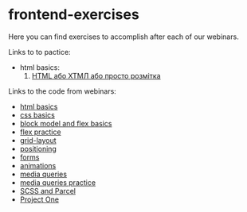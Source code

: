 # frontend-exercises
Here you can find exercises to accomplish after each of our webinars.

Links to to pactice:
* html basics:
    1) [HTML або ХТМЛ або просто розмітка](html-basics/practice-1.md)

Links to the code from webinars:
* [html basics](webinars-code/01--html-basics)
* [css basics](webinars-code/02--css-basics/)
* [block model and flex basics](webinars-code/4--block-model_flex-basics/)
* [flex practice](webinars-code/05--flex-practice/)
* [grid-layout](webinars-code/06--grid-layout/)
* [positioning](webinars-code/07--positioning/)
* [forms](webinars-code/08--forms/)
* [animations](webinars-code/09--animations/)
* [media queries](webinars-code/10--media-queries/)
* [media queries practice](webinars-code/11--media-queries-practice/)
* [SCSS and Parcel](webinars-code/12--scss-parcel/)
* [Project One](webinars-code/13--first-project/)
